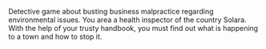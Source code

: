 Detective game about busting business malpractice regarding environmental issues.
You area a health inspector of the country Solara.
With the help of your trusty handbook, you must find out what is happening to a town and how to stop it.
